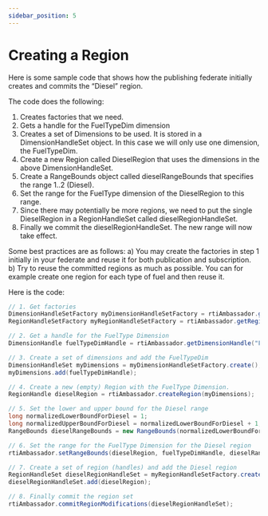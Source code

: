 ```yaml
---
sidebar_position: 5
---
```


# Creating a Region

Here is some sample code that shows how the publishing federate initially creates and commits the “Diesel” region.

The code does the following:
1.	Creates factories that we need.
2.	Gets a handle for the FuelTypeDim dimension
3.	Creates a set of Dimensions to be used.  It is stored in a DimensionHandleSet object. In this case we will only use one dimension, the FuelTypeDim.
4.	Create a new Region called DieselRegion that uses the dimensions in the above DimensionHandleSet.
5.	Create a RangeBounds object called dieselRangeBounds that specifies the range 1..2 (Diesel).
6.	Set the range for the FuelType dimension of the DieselRegion to this range.
7.	Since there may potentially be more regions, we need to put the single DieselRegion in a RegionHandleSet called dieselRegionHandleSet.
8.	Finally we commit the dieselRegionHandleSet. The new range will now take effect.

Some best practices are as follows:
a)	You may create the factories in step 1 initially in your federate and reuse it for both publication and subscription.
b)	Try to reuse the committed regions as much as possible. You can for example create one region for each type of fuel and then reuse it.

Here is the code:

```java
// 1. Get factories
DimensionHandleSetFactory myDimensionHandleSetFactory = rtiAmbassador.getDimensionHandleSetFactory();
RegionHandleSetFactory myRegionHandleSetFactory = rtiAmbassador.getRegionHandleSetFactory();

// 2. Get a handle for the FuelType Dimension
DimensionHandle fuelTypeDimHandle = rtiAmbassador.getDimensionHandle("FuelTypeDim");

// 3. Create a set of dimensions and add the FuelTypeDim
DimensionHandleSet myDimensions = myDimensionHandleSetFactory.create();
myDimensions.add(fuelTypeDimHandle);

// 4. Create a new (empty) Region with the FuelType Dimension. 
RegionHandle dieselRegion = rtiAmbassador.createRegion(myDimensions);

// 5. Set the lower and upper bound for the Diesel range 
long normalizedLowerBoundForDiesel = 1;
long normalizedUpperBoundForDiesel = normalizedLowerBoundForDiesel + 1;
RangeBounds dieselRangeBounds = new RangeBounds(normalizedLowerBoundForDiesel, normalizedUpperBoundForDiesel);

// 6. Set the range for the FuelType Dimension for the Diesel region
rtiAmbassador.setRangeBounds(dieselRegion, fuelTypeDimHandle, dieselRangeBounds);

// 7. Create a set of region (handles) and add the Diesel region
RegionHandleSet dieselRegionHandleSet = myRegionHandleSetFactory.create();
dieselRegionHandleSet.add(dieselRegion);

// 8. Finally commit the region set
rtiAmbassador.commitRegionModifications(dieselRegionHandleSet);

```
